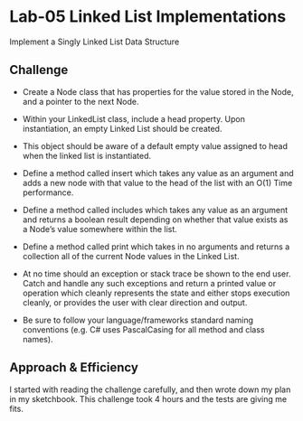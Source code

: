 # Lab-05 Linked List Implementations
Implement a Singly Linked List Data Structure

## Challenge
* Create a Node class that has properties for the value stored in the Node, and a pointer to the next Node.

* Within your LinkedList class, include a head property. Upon instantiation, an empty Linked List should be created.

* This object should be aware of a default empty value assigned to head when the linked list is instantiated.

* Define a method called insert which takes any value as an argument and adds a new node with that value to the head of the list with an O(1) Time performance.

* Define a method called includes which takes any value as an argument and returns a boolean result depending on whether that value exists as a Node’s value somewhere within the list.

* Define a method called print which takes in no arguments and returns a collection all of the current Node values in the Linked List.

* At no time should an exception or stack trace be shown to the end user. Catch and handle any such exceptions and return a printed value or operation which cleanly represents the state and either stops execution cleanly, or provides the user with clear direction and output.

*  Be sure to follow your language/frameworks standard naming conventions (e.g. C# uses PascalCasing for all method and class names).


## Approach & Efficiency
I started with reading the challenge carefully, and then wrote down my plan in my sketchbook. This challenge took 4 hours and the tests are giving me fits.
